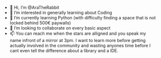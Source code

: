 - 👋 Hi, I’m @AraTheRabbit
- 👀 I’m interested in generally learning about Coding
- 🌱 I’m currently learning Python (with difficulty finding a space that is not locked behind 500€ paywalls)
- 💞️ I’m looking to collaborate on every basic aspect
- 📫 You can reach me when the stars are alligned and you speak my name infront of a mirror at 3pm. I want to learn more before getting actually involved in the community and wasting anyones time before I cant even tell the difference about a library and a IDE.

<!---
AraTheRabbit/AraTheRabbit is a ✨ special ✨ repository because its `README.md` (this file) appears on your GitHub profile.
You can click the Preview link to take a look at your changes.
--->
